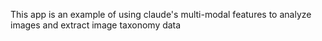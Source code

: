 This app is an example of using claude's multi-modal features to analyze images and extract image taxonomy data
